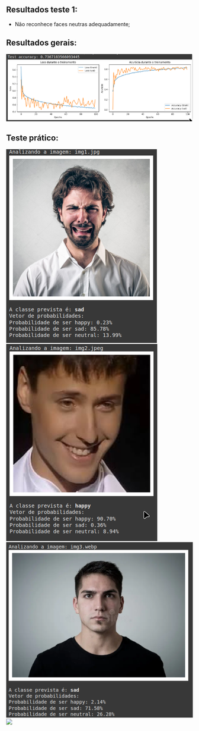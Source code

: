 ## Resultados teste 1:
- Não reconhece faces neutras adequadamente;

## Resultados gerais:
![](results/general_result.png)

## Teste prático:
![](results/img1_result.png)
![](results/img2_result.png)
![](results/img3_result.png)
![](results/imgages_result.png)
